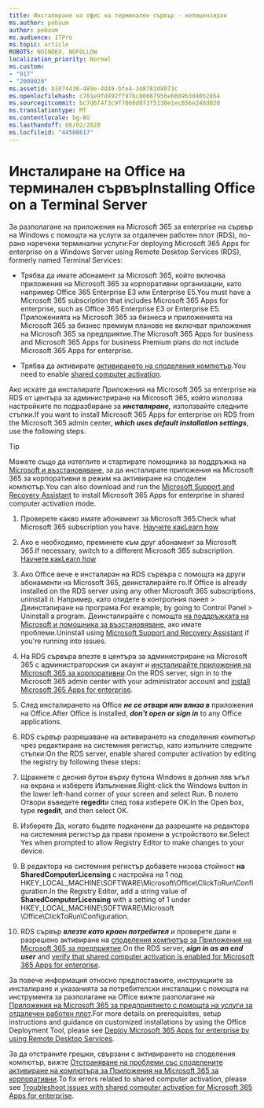 ```yaml
---
title: Инсталиране на офис на терминален сървър - нелицензиран
ms.author: pebaum
author: pebaum
ms.audience: ITPro
ms.topic: article
ROBOTS: NOINDEX, NOFOLLOW
localization_priority: Normal
ms.custom:
- "917"
- "2000020"
ms.assetid: b1074430-489e-4d49-bfe4-3d8783d8073c
ms.openlocfilehash: c781e9fd492ff97bc80667956e6609b3d40b28b4
ms.sourcegitcommit: bc7d6f4f3c9f7060d073f5130e1ec856e248d020
ms.translationtype: MT
ms.contentlocale: bg-BG
ms.lasthandoff: 06/02/2020
ms.locfileid: "44508617"
---
```

# <a name="installing-office-on-a-terminal-server"></a><span data-ttu-id="d9250-102">Инсталиране на Office на терминален сървър</span><span class="sxs-lookup"><span data-stu-id="d9250-102">Installing Office on a Terminal Server</span></span>

<span data-ttu-id="d9250-103">За разполагане на приложения на Microsoft 365 за enterprise на сървър на Windows с помощта на услуги за отдалечен работен плот (RDS), по-рано наречени терминални услуги:</span><span class="sxs-lookup"><span data-stu-id="d9250-103">For deploying Microsoft 365 Apps for enterprise on a Windows Server using Remote Desktop Services (RDS), formerly named Terminal Services:</span></span>
  
- <span data-ttu-id="d9250-104">Трябва да имате абонамент за Microsoft 365, който включва приложения на Microsoft 365 за корпоративни организации, като например Office 365 Enterprise E3 или Enterprise E5.</span><span class="sxs-lookup"><span data-stu-id="d9250-104">You must have a Microsoft 365 subscription that includes Microsoft 365 Apps for enterprise, such as Office 365 Enterprise E3 or Enterprise E5.</span></span> <span data-ttu-id="d9250-105">Приложенията на Microsoft 365 за бизнеса и приложенията на Microsoft 365 за бизнес премиум планове не включват приложения на Microsoft 365 за предприятие.</span><span class="sxs-lookup"><span data-stu-id="d9250-105">The Microsoft 365 Apps for business and Microsoft 365 Apps for business Premium plans do not include Microsoft 365 Apps for enterprise.</span></span>

- <span data-ttu-id="d9250-106">Трябва да активирате [активирането на споделения компютър](https://docs.microsoft.com/DeployOffice/overview-shared-computer-activation).</span><span class="sxs-lookup"><span data-stu-id="d9250-106">You need to enable [shared computer activation](https://docs.microsoft.com/DeployOffice/overview-shared-computer-activation).</span></span>

<span data-ttu-id="d9250-107">Ако искате да инсталирате Приложения на Microsoft 365 за enterprise на RDS от центъра за администриране на Microsoft 365, който използва настройките по подразбиране за ***инсталиране,*** използвайте следните стъпки.</span><span class="sxs-lookup"><span data-stu-id="d9250-107">If you want to install Microsoft 365 Apps for enterprise on RDS from the Microsoft 365 admin center, ***which uses default installation settings***, use the following steps.</span></span>

> [!TIP]
> <span data-ttu-id="d9250-108">Можете също да изтеглите и стартирате помощника за поддръжка на [Microsoft и възстановяване,](https://aka.ms/SaRA_OfficeSCA_M365Portal) за да инсталирате приложения на Microsoft 365 за корпоративни в режим на активиране на споделен компютър.</span><span class="sxs-lookup"><span data-stu-id="d9250-108">You can also download and run the [Microsoft Support and Recovery Assistant](https://aka.ms/SaRA_OfficeSCA_M365Portal) to install Microsoft 365 Apps for enterprise in shared computer activation mode.</span></span>
  
1. <span data-ttu-id="d9250-109">Проверете какво имате абонамент за Microsoft 365.</span><span class="sxs-lookup"><span data-stu-id="d9250-109">Check what Microsoft 365 subscription you have.</span></span> [<span data-ttu-id="d9250-110">Научете как</span><span class="sxs-lookup"><span data-stu-id="d9250-110">Learn how</span></span>](https://docs.microsoft.com/microsoft-365/admin/admin-overview/what-subscription-do-i-have)

2. <span data-ttu-id="d9250-111">Ако е необходимо, преминете към друг абонамент за Microsoft 365.</span><span class="sxs-lookup"><span data-stu-id="d9250-111">If necessary, switch to a different Microsoft 365 subscription.</span></span> [<span data-ttu-id="d9250-112">Научете как</span><span class="sxs-lookup"><span data-stu-id="d9250-112">Learn how</span></span>](https://docs.microsoft.com/microsoft-365/commerce/subscriptions/switch-to-a-different-plan)

3. <span data-ttu-id="d9250-113">Ако Office вече е инсталиран на RDS сървъра с помощта на други абонаменти на Microsoft 365, деинсталирайте го.</span><span class="sxs-lookup"><span data-stu-id="d9250-113">If Office is already installed on the RDS server using any other Microsoft 365 subscriptions, uninstall it.</span></span> <span data-ttu-id="d9250-114">Например, като отидете в контролния панел \> Деинсталиране на програма.</span><span class="sxs-lookup"><span data-stu-id="d9250-114">For example, by going to Control Panel \> Uninstall a program.</span></span> <span data-ttu-id="d9250-115">Деинсталирайте с помощта [на поддръжката на Microsoft и помощника за възстановяване,](https://aka.ms/SARA-OfficeUninstall-Alchemy) ако имате проблеми.</span><span class="sxs-lookup"><span data-stu-id="d9250-115">Uninstall using [Microsoft Support and Recovery Assistant](https://aka.ms/SARA-OfficeUninstall-Alchemy) if you're running into issues.</span></span>

4. <span data-ttu-id="d9250-116">На RDS сървъра влезте в центъра за администриране на Microsoft 365 с администраторския си акаунт и [инсталирайте приложения на Microsoft 365 за корпоративни](https://portal.office.com/OLS/MySoftware.aspx).</span><span class="sxs-lookup"><span data-stu-id="d9250-116">On the RDS server, sign in to the Microsoft 365 admin center with your administrator account and [install Microsoft 365 Apps for enterprise](https://portal.office.com/OLS/MySoftware.aspx).</span></span>

5. <span data-ttu-id="d9250-117">След инсталирането на Office ***не се отваря или влиза в*** приложения на Office.</span><span class="sxs-lookup"><span data-stu-id="d9250-117">After Office is installed, ***don't open or sign in*** to any Office applications.</span></span>

6. <span data-ttu-id="d9250-118">RDS сървър разрешаване на активирането на споделения компютър чрез редактиране на системния регистър, като изпълните следните стъпки:</span><span class="sxs-lookup"><span data-stu-id="d9250-118">On the RDS server, enable shared computer activation by editing the registry by following these steps:</span></span>

1. <span data-ttu-id="d9250-119">Щракнете с десния бутон върху бутона Windows в долния ляв ъгъл на екрана и изберете Изпълнение.</span><span class="sxs-lookup"><span data-stu-id="d9250-119">Right-click the Windows button in the lower left-hand corner of your screen and select Run.</span></span> <span data-ttu-id="d9250-120">В полето Отвори въведете **regedit**и след това изберете OK.</span><span class="sxs-lookup"><span data-stu-id="d9250-120">In the Open box, type **regedit**, and then select OK.</span></span>

2. <span data-ttu-id="d9250-121">Изберете Да, когато бъдете подканени да разрешите на редактора на системния регистър да прави промени в устройството ви.</span><span class="sxs-lookup"><span data-stu-id="d9250-121">Select Yes when prompted to allow Registry Editor to make changes to your device.</span></span>

3. <span data-ttu-id="d9250-122">В редактора на системния регистър добавете низова стойност **на SharedComputerLicensing** с настройка на 1 под HKEY_LOCAL_MACHINE\SOFTWARE\Microsoft\Office\ClickToRun\Configuration.</span><span class="sxs-lookup"><span data-stu-id="d9250-122">In the Registry Editor, add a string value of **SharedComputerLicensing** with a setting of 1 under HKEY_LOCAL_MACHINE\SOFTWARE\Microsoft \Office\ClickToRun\Configuration.</span></span>

7. <span data-ttu-id="d9250-123">RDS сървър ***влезте като краен потребител*** и проверете дали е разрешено активиране на [споделения компютър за Приложения на Microsoft 365 за предприятие](https://docs.microsoft.com/DeployOffice/troubleshoot-shared-computer-activation#verify-that-activation-for-microsoft-365-apps-succeeded).</span><span class="sxs-lookup"><span data-stu-id="d9250-123">On the RDS server, ***sign in as an end user*** and [verify that shared computer activation is enabled for Microsoft 365 Apps for enterprise](https://docs.microsoft.com/DeployOffice/troubleshoot-shared-computer-activation#verify-that-activation-for-microsoft-365-apps-succeeded).</span></span>

<span data-ttu-id="d9250-124">За повече информация относно предпоставките, инструкциите за инсталиране и указанията за потребителски инсталации с помощта на инструмента за разполагане на Office вижте разполагане на [Приложения на Microsoft 365 за предприятието с помощта на услуги за отдалечен работен плот](https://docs.microsoft.com/DeployOffice/deploy-microsoft-365-apps-remote-desktop-services).</span><span class="sxs-lookup"><span data-stu-id="d9250-124">For more details on prerequisites, setup instructions and guidance on customized installations by using the Office Deployment Tool, please see [Deploy Microsoft 365 Apps for enterprise by using Remote Desktop Services](https://docs.microsoft.com/DeployOffice/deploy-microsoft-365-apps-remote-desktop-services).</span></span>
  
<span data-ttu-id="d9250-125">За да отстраните грешки, свързани с активирането на споделения компютър, вижте [Отстраняване на проблеми със споделените активиране на компютъра за Приложения на Microsoft 365 за корпоративни](https://docs.microsoft.com/DeployOffice/troubleshoot-shared-computer-activation).</span><span class="sxs-lookup"><span data-stu-id="d9250-125">To fix errors related to shared computer activation, please see [Troubleshoot issues with shared computer activation for Microsoft 365 Apps for enterprise](https://docs.microsoft.com/DeployOffice/troubleshoot-shared-computer-activation).</span></span>
  